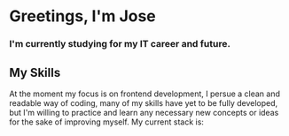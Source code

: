 # Greetings, I'm Jose

### I'm currently studying for my IT career and future.

## My Skills 

At the moment my focus is on frontend development, I persue a clean and readable way of coding, many of my skills have yet to be fully developed, but I'm willing to practice and learn any necessary new concepts or ideas for the sake of improving myself. 
My current stack is:




